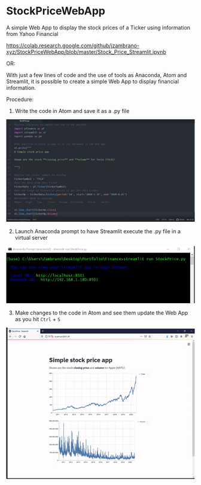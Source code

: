 # StockPriceWebApp
A simple Web App to display the stock prices of a Ticker using information from Yahoo Financial

https://colab.research.google.com/github/jzambrano-xyz/StockPriceWebApp/blob/master/Stock_Price_Streamlit.ipynb

OR:

With just a few lines of code and the use of tools as Anaconda, Atom and Streamlit, it is possible to create a simple Web App to display financial information.

Procedure:
1. Write the code in Atom and save it as a .py file

![alt text][image]

[image]: https://github.com/jzambrano-xyz/StockPriceWebApp/blob/master/stock-atom.jpg "Python code in Atom"

2. Launch Anaconda prompt to have Streamlit execute the .py file in a virtual server

![alt text][image2]

[image2]: https://github.com/jzambrano-xyz/StockPriceWebApp/blob/master/anaconda-server.jpg "Anaconda virtual server"

3. Make changes to the code in Atom and see them update the Web App as you hit `Ctrl` + `S`

![alt text][image3]

[image3]: https://github.com/jzambrano-xyz/StockPriceWebApp/blob/master/StockPrice.gif "Web app running on Streamlit"
